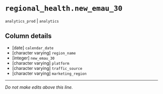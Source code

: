 # `regional_health.new_emau_30`
`analytics_prod` | `analytics`

## Column details
* [date]      `calendar_date`
* [character varying] `region_name`
* [integer]   `new_emau_30`
* [character varying] `platform`
* [character varying] `traffic_source`
* [character varying] `marketing_region`

-------------------------------------------------------------------------------
*Do not make edits above this line.*
